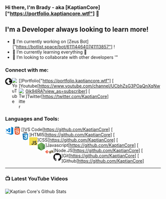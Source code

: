 ### Hi there, I'm Brady - aka [KaptianCore]["https://portfolio.kaptiancore.wtf"] 👋

## I'm a Developer always looking to learn more!
- 🔭 I’m currently working on [Zeus Bot]["https://botlist.space/bot/611144640741113857"] !
- 🌱 I’m currently learning everything 🤣
- 👯 I’m looking to collaborate with other developers
'"
### Connect with me:

[<img align="left" alt="Portfolio" width="22px" src="https://raw.githubusercontent.com/iconic/open-iconic/master/svg/globe.svg"/>]Portfolio["https://portfolio.kaptiancore.wtf"]
[<img align="left" alt="YouTube" width="22px" src="https://cdn.jsdelivr.net/npm/simpleicons@v3/icons/youtube.svg"/>]Youtube[https://www.youtube.com/channel/UCbhZsG3POaQnXqNw0ik94RA?view_as=subscriber]
[<img align="left" alt="Twitter" width="22px" src="https://cdn.jsdelivr.net/npm/simple-icons@v3/icons/twitter.svg"/>]Twitter[https://twitter.com/KaptianCore]

<br/>

### Languages and Tools:

[<img align="left" alt="Visual Studio Code" width="26px" src="https://raw.githubusercontent.com/github/explore/80688e429a7d4ef2fca1e82350fe8e3517d3494d/topics/visual-studio-code/visual-studio-code.png" />]VS Code[https://github.com/KaptianCore]
[<img align="left" alt="HTML5" width="26px" src="https://raw.githubusercontent.com/github/explore/80688e429a7d4ef2fca1e82350fe8e3517d3494d/topics/html/html.png" />]HTMl5[https://github.com/KaptianCore]
[<img align="left" alt="CSS3" width="26px" src="https://raw.githubusercontent.com/github/explore/80688e429a7d4ef2fca1e82350fe8e3517d3494d/topics/css/css.png" />]CSS[https://github.com/KaptianCore]
[<img align="left" alt="JavaScript" width="26px" src="https://raw.githubusercontent.com/github/explore/80688e429a7d4ef2fca1e82350fe8e3517d3494d/topics/javascript/javascript.png" />]Javascript[https://github.com/KaptianCore]
[<img align="left" alt="Node.js" width="26px" src="https://raw.githubusercontent.com/github/explore/80688e429a7d4ef2fca1e82350fe8e3517d3494d/topics/nodejs/nodejs.png" />]Node.JS[https://github.com/KaptianCore]
[<img align="left" alt="Git" width="26px" src="https://raw.githubusercontent.com/github/explore/80688e429a7d4ef2fca1e82350fe8e3517d3494d/topics/git/git.png" />]Git[https://github.com/KaptianCore]
[<img align="left" alt="GitHub" width="26px" src="https://raw.githubusercontent.com/github/explore/78df643247d429f6cc873026c0622819ad797942/topics/github/github.png" />]Github[https://github.com/KaptianCore]

---

### 📺 Latest YouTube Videos
<!-- YOUTUBE:START -->
<!-- YOUTUBE:END -->

<img align="left" alt="Kaptian Core's Github Stats" src="https://github-readme-stats.vercel.app/api?username=KaptianCore&show_icons=true&hide_border=true" />
